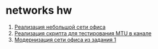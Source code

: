 # networks hw

1. [Реализация небольшой сети офиса](https://github.com/yanadlv/networks_hw/tree/main/lab1)
2. [Реализация скрипта для тестирования MTU в канале](https://github.com/yanadlv/networks_hw/tree/main/lab2)
3. [Модернизация сети офиса из задания 1](https://github.com/yanadlv/networks_hw/tree/main/lab3)

